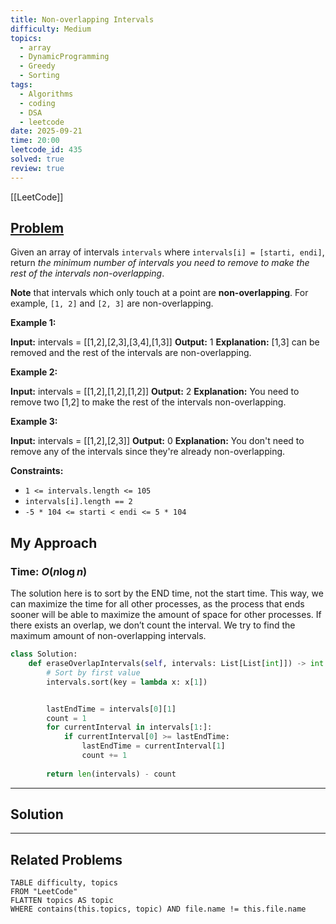 ```yaml
---
title: Non-overlapping Intervals
difficulty: Medium
topics:
  - array
  - DynamicProgramming
  - Greedy
  - Sorting
tags:
  - Algorithms
  - coding
  - DSA
  - leetcode
date: 2025-09-21
time: 20:00
leetcode_id: 435
solved: true
review: true
---
```

[[LeetCode]]

## [Problem](https://leetcode.com/problems/non-overlapping-intervals/description/)
Given an array of intervals `intervals` where `intervals[i] = [starti, endi]`, return _the minimum number of intervals you need to remove to make the rest of the intervals non-overlapping_.

**Note** that intervals which only touch at a point are **non-overlapping**. For example, `[1, 2]` and `[2, 3]` are non-overlapping.

**Example 1:**

**Input:** intervals = [[1,2],[2,3],[3,4],[1,3]]
**Output:** 1
**Explanation:** [1,3] can be removed and the rest of the intervals are non-overlapping.

**Example 2:**

**Input:** intervals = [[1,2],[1,2],[1,2]]
**Output:** 2
**Explanation:** You need to remove two [1,2] to make the rest of the intervals non-overlapping.

**Example 3:**

**Input:** intervals = [[1,2],[2,3]]
**Output:** 0
**Explanation:** You don't need to remove any of the intervals since they're already non-overlapping.

**Constraints:**

- `1 <= intervals.length <= 105`
- `intervals[i].length == 2`
- `-5 * 104 <= starti < endi <= 5 * 104`


## My Approach
### Time: $O(n \log n)$

The solution here is to sort by the END time, not the start time. This way, we can maximize the time for all other processes, as the process that ends sooner will be able to maximize the amount of space for other processes. 
If there exists an overlap, we don’t count the interval. We try to find the maximum amount of non-overlapping intervals.
```python
class Solution:
    def eraseOverlapIntervals(self, intervals: List[List[int]]) -> int:
        # Sort by first value
        intervals.sort(key = lambda x: x[1])


        lastEndTime = intervals[0][1]
        count = 1
        for currentInterval in intervals[1:]:
            if currentInterval[0] >= lastEndTime:
                lastEndTime = currentInterval[1]
                count += 1
                
        return len(intervals) - count
```



---
## Solution




---
## Related Problems
```dataview
TABLE difficulty, topics
FROM "LeetCode"
FLATTEN topics AS topic
WHERE contains(this.topics, topic) AND file.name != this.file.name
```